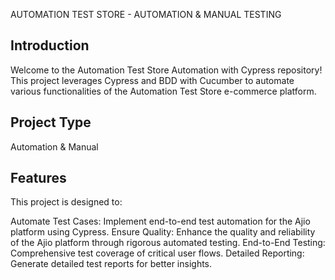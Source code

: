 AUTOMATION TEST STORE - AUTOMATION & MANUAL TESTING

## Introduction
Welcome to the Automation Test Store Automation with Cypress repository! This project leverages Cypress and BDD with Cucumber to automate various functionalities of the Automation Test Store e-commerce platform.
## Project Type
Automation & Manual


## Features
This project is designed to:

Automate Test Cases: Implement end-to-end test automation for the Ajio platform using Cypress.
Ensure Quality: Enhance the quality and reliability of the Ajio platform through rigorous automated testing.
End-to-End Testing: Comprehensive test coverage of critical user flows.
Detailed Reporting: Generate detailed test reports for better insights.


